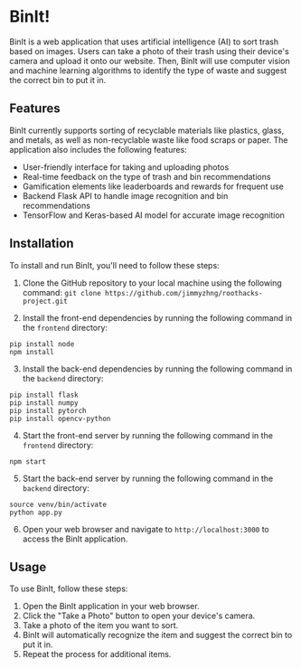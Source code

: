 # BinIt!

BinIt is a web application that uses artificial intelligence (AI) to sort trash based on images. Users can take a photo of their trash using their device's camera and upload it onto our website. Then, BinIt will use computer vision and machine learning algorithms to identify the type of waste and suggest the correct bin to put it in.

## Features

BinIt currently supports sorting of recyclable materials like plastics, glass, and metals, as well as non-recyclable waste like food scraps or paper. The application also includes the following features:

- User-friendly interface for taking and uploading photos
- Real-time feedback on the type of trash and bin recommendations
- Gamification elements like leaderboards and rewards for frequent use
- Backend Flask API to handle image recognition and bin recommendations
- TensorFlow and Keras-based AI model for accurate image recognition

## Installation

To install and run BinIt, you'll need to follow these steps:

1. Clone the GitHub repository to your local machine using the following command:
   `git clone https://github.com/jimmyzhng/roothacks-project.git`

2. Install the front-end dependencies by running the following command in the `frontend` directory:

```console
pip install node
npm install
```

3. Install the back-end dependencies by running the following command in the `backend` directory:

```console
pip install flask
pip install numpy
pip install pytorch
pip install opencv-python
```

4. Start the front-end server by running the following command in the `frontend` directory:

```console
npm start
```

5. Start the back-end server by running the following command in the `backend` directory:

```console
source venv/bin/activate
python app.py
```

6. Open your web browser and navigate to `http://localhost:3000` to access the BinIt application.

## Usage

To use BinIt, follow these steps:

1. Open the BinIt application in your web browser.
2. Click the "Take a Photo" button to open your device's camera.
3. Take a photo of the item you want to sort.
4. BinIt will automatically recognize the item and suggest the correct bin to put it in.
5. Repeat the process for additional items.
